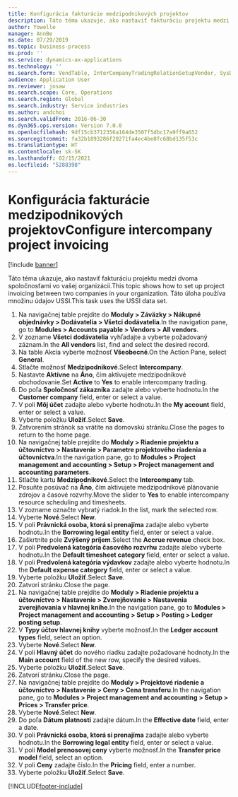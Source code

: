 ```yaml
---
title: Konfigurácia fakturácie medzipodnikových projektov
description: Táto téma ukazuje, ako nastaviť fakturáciu projektu medzi dvoma spoločnosťami vo vašej organizácii.
author: Yowelle
manager: AnnBe
ms.date: 07/29/2019
ms.topic: business-process
ms.prod: ''
ms.service: dynamics-ax-applications
ms.technology: ''
ms.search.form: VendTable, InterCompanyTradingRelationSetupVendor, SysDataAreaSelectLookup, ProjParameters, ProjPosting, ProjTransferPrice
audience: Application User
ms.reviewer: josaw
ms.search.scope: Core, Operations
ms.search.region: Global
ms.search.industry: Service industries
ms.author: andchoi
ms.search.validFrom: 2016-06-30
ms.dyn365.ops.version: Version 7.0.0
ms.openlocfilehash: 9df15cb3712356a164de3507f5dbc17a9ff9a652
ms.sourcegitcommit: fa32b1893286f20271fa4ec4be8fc68bd135f53c
ms.translationtype: HT
ms.contentlocale: sk-SK
ms.lasthandoff: 02/15/2021
ms.locfileid: "5288398"
---
```

# <a name="configure-intercompany-project-invoicing"></a><span data-ttu-id="34b8c-103">Konfigurácia fakturácie medzipodnikových projektov</span><span class="sxs-lookup"><span data-stu-id="34b8c-103">Configure intercompany project invoicing</span></span>

[!include [banner](../../includes/banner.md)]

<span data-ttu-id="34b8c-104">Táto téma ukazuje, ako nastaviť fakturáciu projektu medzi dvoma spoločnosťami vo vašej organizácii.</span><span class="sxs-lookup"><span data-stu-id="34b8c-104">This topic shows how to set up project invoicing between two companies in your organization.</span></span> <span data-ttu-id="34b8c-105">Táto úloha používa množinu údajov USSI.</span><span class="sxs-lookup"><span data-stu-id="34b8c-105">This task uses the USSI data set.</span></span>

1. <span data-ttu-id="34b8c-106">Na navigačnej table prejdite do **Moduly > Záväzky > Nákupné objednávky > Dodávatelia > Všetci dodávatelia**.</span><span class="sxs-lookup"><span data-stu-id="34b8c-106">In the navigation pane, go to **Modules > Accounts payable > Vendors > All vendors**.</span></span>
2. <span data-ttu-id="34b8c-107">V zozname **Všetci dodávatelia** vyhľadajte a vyberte požadovaný záznam.</span><span class="sxs-lookup"><span data-stu-id="34b8c-107">In the **All vendors** list, find and select the desired record.</span></span>
3. <span data-ttu-id="34b8c-108">Na table Akcia vyberte možnosť **Všeobecné**.</span><span class="sxs-lookup"><span data-stu-id="34b8c-108">On the Action Pane, select **General**.</span></span>
4. <span data-ttu-id="34b8c-109">Stlačte možnosť **Medzipodnikové**.</span><span class="sxs-lookup"><span data-stu-id="34b8c-109">Select **Intercompany**.</span></span>
5. <span data-ttu-id="34b8c-110">Nastavte **Aktívne** na **Áno**, čím aktivujete medzipodnikové obchodovanie.</span><span class="sxs-lookup"><span data-stu-id="34b8c-110">Set **Active** to **Yes** to enable intercompany trading.</span></span>
6. <span data-ttu-id="34b8c-111">Do poľa **Spoločnosť zákazníka** zadajte alebo vyberte hodnotu.</span><span class="sxs-lookup"><span data-stu-id="34b8c-111">In the **Customer company** field, enter or select a value.</span></span>
7. <span data-ttu-id="34b8c-112">V poli **Môj účet** zadajte alebo vyberte hodnotu.</span><span class="sxs-lookup"><span data-stu-id="34b8c-112">In the **My account** field, enter or select a value.</span></span>
8. <span data-ttu-id="34b8c-113">Vyberte položku **Uložiť**.</span><span class="sxs-lookup"><span data-stu-id="34b8c-113">Select **Save**.</span></span>
9. <span data-ttu-id="34b8c-114">Zatvorením stránok sa vrátite na domovskú stránku.</span><span class="sxs-lookup"><span data-stu-id="34b8c-114">Close the pages to return to the home page.</span></span>
10. <span data-ttu-id="34b8c-115">Na navigačnej table prejdite do **Moduly > Riadenie projektu a účtovníctvo > Nastavenie > Parametre projektového riadenia a účtovníctva**.</span><span class="sxs-lookup"><span data-stu-id="34b8c-115">In the navigation pane, go to **Modules > Project management and accounting > Setup > Project management and accounting parameters**.</span></span>
11. <span data-ttu-id="34b8c-116">Stlačte kartu **Medzipodnikové**.</span><span class="sxs-lookup"><span data-stu-id="34b8c-116">Select the **Intercompany** tab.</span></span>
12. <span data-ttu-id="34b8c-117">Posuňte posúvač na **Áno**, čím aktivujete medzipodnikové plánovanie zdrojov a časové rozvrhy.</span><span class="sxs-lookup"><span data-stu-id="34b8c-117">Move the slider to **Yes** to enable intercompany resource scheduling and timesheets.</span></span>
13. <span data-ttu-id="34b8c-118">V zozname označte vybratý riadok.</span><span class="sxs-lookup"><span data-stu-id="34b8c-118">In the list, mark the selected row.</span></span>
14. <span data-ttu-id="34b8c-119">Vyberte **Nové**.</span><span class="sxs-lookup"><span data-stu-id="34b8c-119">Select **New**.</span></span>
15. <span data-ttu-id="34b8c-120">V poli **Právnická osoba, ktorá si prenajíma** zadajte alebo vyberte hodnotu.</span><span class="sxs-lookup"><span data-stu-id="34b8c-120">In the **Borrowing legal entity** field, enter or select a value.</span></span>
16. <span data-ttu-id="34b8c-121">Zaškrtnite pole **Zvýšený príjem**.</span><span class="sxs-lookup"><span data-stu-id="34b8c-121">Select the **Accrue revenue** check box.</span></span>
17. <span data-ttu-id="34b8c-122">V poli **Predvolená kategória časového rozvrhu** zadajte alebo vyberte hodnotu.</span><span class="sxs-lookup"><span data-stu-id="34b8c-122">In the **Default timesheet category** field, enter or select a value.</span></span>
18. <span data-ttu-id="34b8c-123">V poli **Predvolená kategória výdavkov** zadajte alebo vyberte hodnotu.</span><span class="sxs-lookup"><span data-stu-id="34b8c-123">In the **Default expense category** field, enter or select a value.</span></span>
19. <span data-ttu-id="34b8c-124">Vyberte položku **Uložiť**.</span><span class="sxs-lookup"><span data-stu-id="34b8c-124">Select **Save**.</span></span>
20. <span data-ttu-id="34b8c-125">Zatvorí stránku.</span><span class="sxs-lookup"><span data-stu-id="34b8c-125">Close the page.</span></span>
21. <span data-ttu-id="34b8c-126">Na navigačnej table prejdite do **Moduly > Riadenie projektu a účtovníctvo > Nastavenie > Zverejňovanie > Nastavenia zverejňovania v hlavnej knihe**.</span><span class="sxs-lookup"><span data-stu-id="34b8c-126">In the navigation pane, go to **Modules > Project management and accounting > Setup > Posting > Ledger posting setup**.</span></span>
22. <span data-ttu-id="34b8c-127">V **Typy účtov hlavnej knihy** vyberte možnosť.</span><span class="sxs-lookup"><span data-stu-id="34b8c-127">In the **Ledger account types** field, select an option.</span></span>
23. <span data-ttu-id="34b8c-128">Vyberte **Nové**.</span><span class="sxs-lookup"><span data-stu-id="34b8c-128">Select **New**.</span></span>
24. <span data-ttu-id="34b8c-129">V poli **Hlavný účet** do nového riadku zadajte požadované hodnoty.</span><span class="sxs-lookup"><span data-stu-id="34b8c-129">In the **Main account** field of the new row, specify the desired values.</span></span>
25. <span data-ttu-id="34b8c-130">Vyberte položku **Uložiť**.</span><span class="sxs-lookup"><span data-stu-id="34b8c-130">Select **Save**.</span></span>
26. <span data-ttu-id="34b8c-131">Zatvorí stránku.</span><span class="sxs-lookup"><span data-stu-id="34b8c-131">Close the page.</span></span>
27. <span data-ttu-id="34b8c-132">Na navigačnej table prejdite do **Moduly > Projektové riadenie a účtovníctvo > Nastavenie > Ceny > Cena transferu**.</span><span class="sxs-lookup"><span data-stu-id="34b8c-132">In the navigation pane, go to **Modules > Project management and accounting > Setup > Prices > Transfer price**.</span></span>
28. <span data-ttu-id="34b8c-133">Vyberte **Nové**.</span><span class="sxs-lookup"><span data-stu-id="34b8c-133">Select **New**.</span></span>
29. <span data-ttu-id="34b8c-134">Do poľa **Dátum platnosti** zadajte dátum.</span><span class="sxs-lookup"><span data-stu-id="34b8c-134">In the **Effective date** field, enter a date.</span></span>
30. <span data-ttu-id="34b8c-135">V poli **Právnická osoba, ktorá si prenajíma** zadajte alebo vyberte hodnotu.</span><span class="sxs-lookup"><span data-stu-id="34b8c-135">In the **Borrowing legal entity** field, enter or select a value.</span></span>
31. <span data-ttu-id="34b8c-136">V poli **Model prenosovej ceny** vyberte možnosť.</span><span class="sxs-lookup"><span data-stu-id="34b8c-136">In the **Transfer price model** field, select an option.</span></span>
32. <span data-ttu-id="34b8c-137">V poli **Ceny** zadajte číslo.</span><span class="sxs-lookup"><span data-stu-id="34b8c-137">In the **Pricing** field, enter a number.</span></span>
33. <span data-ttu-id="34b8c-138">Vyberte položku **Uložiť**.</span><span class="sxs-lookup"><span data-stu-id="34b8c-138">Select **Save**.</span></span>



[!INCLUDE[footer-include](../../includes/footer-banner.md)]